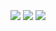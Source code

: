 

  <p align="center">
    <a href="http://jrohit.com.np" target="_blank">
        <img src="https://github-widgetbox.vercel.app/api/profile?username=3tgc&data=followers,repositories,stars,commits&theme=dark" alt="GitHub WidgetBox" width="90%" height="0%">
    </a>







  ##
 
<div> 
 
  <a href="https://instagram.com/enrtgc" target="_blank"><img src="https://img.shields.io/badge/-Instagram-%23E4405F?style=for-the-badge&logo=instagram&logoColor=white" target="_blank"></a>
  <a href = "mailto:etgc090206@gmail.com"><img src="https://img.shields.io/badge/-Gmail-%23333?style=for-the-badge&logo=gmail&logoColor=white" target="_blank"></a>
  <a href="https://www.linkedin.com/in/enrico-tamaoki-056082292" target="_blank"><img src="https://img.shields.io/badge/-LinkedIn-%230077B5?style=for-the-badge&logo=linkedin&logoColor=white" target="_blank"></a> 
  



